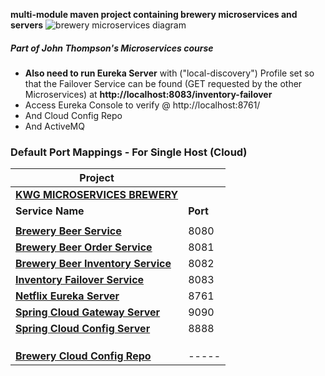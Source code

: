 **multi-module maven project containing brewery microservices and servers**
![brewery microservices diagram](https://raw.githubusercontent.com/kawgh1/kwg-microservices-brewery/master/cloud-config-server-diagram1.png)

##### Part of John Thompson's Microservices course

- **Also need to run Eureka Server** with ("local-discovery") Profile set so that the Failover Service can be found (GET requested by the other Microservices)
    at **http://localhost:8083/inventory-failover**
- Access Eureka Console to verify @ http://localhost:8761/
- And Cloud Config Repo
- And ActiveMQ 
  

### Default Port Mappings - For Single Host (Cloud)
| Project ||
| --------| -----|
| **[KWG MICROSERVICES BREWERY](https://github.com/kawgh1/kwg-microservices-brewery)** ||
| **Service Name** | **Port** | 
| | |
| **[Brewery Beer Service](https://github.com/kawgh1/mssc-beer-service)** | 8080 |
| **[Brewery Beer Order Service](https://github.com/kawgh1/mssc-beer-order-service)** | 8081 |
| **[Brewery Beer Inventory Service](https://github.com/kawgh1/mssc-beer-inventory-service)** | 8082 |
| **[Inventory Failover Service](https://github.com/kawgh1/mssc-inventory-failover)** | 8083 |
| **[Netflix Eureka Server](https://github.com/kawgh1/brewery-eureka-server)** | 8761
| **[Spring Cloud Gateway Server](https://github.com/kawgh1/mssc-brewery-gateway)** | 9090
| **[Spring Cloud Config Server](https://github.com/kawgh1/mssc-spring-cloud-config-server)** | 8888
| | |
| | |
| | |
| **[Brewery Cloud Config Repo](https://github.com/kawgh1/mssc-brewery-cloud-config-repo)** |  -----|